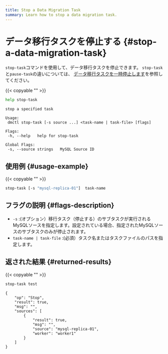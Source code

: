 ```yaml
---
title: Stop a Data Migration Task
summary: Learn how to stop a data migration task.
---
```


# データ移行タスクを停止する {#stop-a-data-migration-task}

`stop-task`コマンドを使用して、データ移行タスクを停止できます。 `stop-task`と`pause-task`の違いについては、 [データ移行タスクを一時停止します](/dm/dm-pause-task.md)を参照してください。

{{< copyable "" >}}

```bash
help stop-task
```

```
stop a specified task

Usage:
 dmctl stop-task [-s source ...] <task-name | task-file> [flags]

Flags:
 -h, --help   help for stop-task

Global Flags:
 -s, --source strings   MySQL Source ID
```

## 使用例 {#usage-example}

{{< copyable "" >}}

```bash
stop-task [-s "mysql-replica-01"]  task-name
```

## フラグの説明 {#flags-description}

-   `-s` :(オプション）移行タスク（停止する）のサブタスクが実行されるMySQLソースを指定します。設定されている場合、指定されたMySQLソースのサブタスクのみが停止されます。
-   `task-name | task-file` :(必須）タスク名またはタスクファイルのパスを指定します。

## 返された結果 {#returned-results}

{{< copyable "" >}}

```bash
stop-task test
```

```
{
    "op": "Stop",
    "result": true,
    "msg": "",
    "sources": [
        {
            "result": true,
            "msg": "",
            "source": "mysql-replica-01",
            "worker": "worker1"
        }
    ]
}
```
